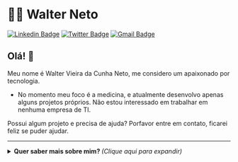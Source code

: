 # :man_technologist: Walter Neto

[![Linkedin Badge](https://img.shields.io/badge/-LinkedIn-blue?style=flat-square&logo=Linkedin&logoColor=white&link=https://www.linkedin.com/in/wvcneto)](https://www.linkedin.com/in/wvcneto)
[![Twitter Badge](https://img.shields.io/badge/-Twitter-1ca0f1?style=flat-square&labelColor=1ca0f1&logo=twitter&logoColor=white&link=https://twitter.com/wvcneto)](https://twitter.com/wvcneto)
[![Gmail Badge](https://img.shields.io/badge/-Gmail-c14438?style=flat-square&logo=Gmail&logoColor=white&link=mailto:wvcneto@gmail.com)](mailto:wvcneto@gmail.com)

## Olá! 👋

Meu nome é Walter Vieira da Cunha Neto, me considero um apaixonado por tecnologia.
- No momento meu foco é a medicina, e atualmente desenvolvo apenas alguns projetos próprios. Não estou interessado em trabalhar em nenhuma empresa de TI.

Possui algum projeto e precisa de ajuda? Porfavor entre em contato, ficarei feliz se puder ajudar.

---

<details>
  <summary> <b> Quer saber mais sobre mim? </b> <i>(Clique aqui para expandir)</i> </summary>
  <br>
  <center>
  <table>
    <tr>
       <td><img width="390px" align="left" src="https://github-readme-stats.vercel.app/api?username=wvcneto&theme=&show_icons=true" /></td>
       <td><img width="390px" align="left" src="https://github-readme-stats.vercel.app/api/top-langs/?username=wvcneto&hide=html&layout=compact&theme=" /></td>
    </tr>  
  </table>
  </center> 
